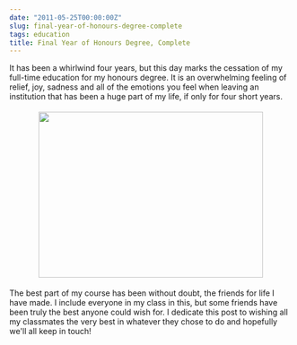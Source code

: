 ```yaml
---
date: "2011-05-25T00:00:00Z"
slug: final-year-of-honours-degree-complete
tags: education
title: Final Year of Honours Degree, Complete
---
```


It has been a whirlwind four years, but this day marks the cessation 
of my full-time education for my honours degree. It is an overwhelming 
feeling of relief, joy, sadness and all of the emotions you feel when 
leaving an institution that has been a huge part of my life, if only for 
four short years.

<center><a href="https://picasaweb.google.com/102276623719467794879/BloggerPictures?authkey=Gv1sRgCMSGwsXrra72MQ#5604530193920577826"><img border="0" height="296" src="http://lh6.ggpht.com/_Wq0iRacWX8o/TcdKhG2WUSI/AAAAAAAAAoo/TOqP7IlgyYg/s400/0.jpg" style="margin-bottom: 5px; margin-left: 5px; margin-right: 5px; margin-top: 5px;" width="400" /></a>
</center>

The best part of my course has been without doubt, the friends for life I have made. 
I include everyone in my class in this, but some friends have been truly the 
best anyone could wish for. I dedicate this post to wishing all my classmates 
the very best in whatever they chose to do and hopefully we'll all keep in touch!
